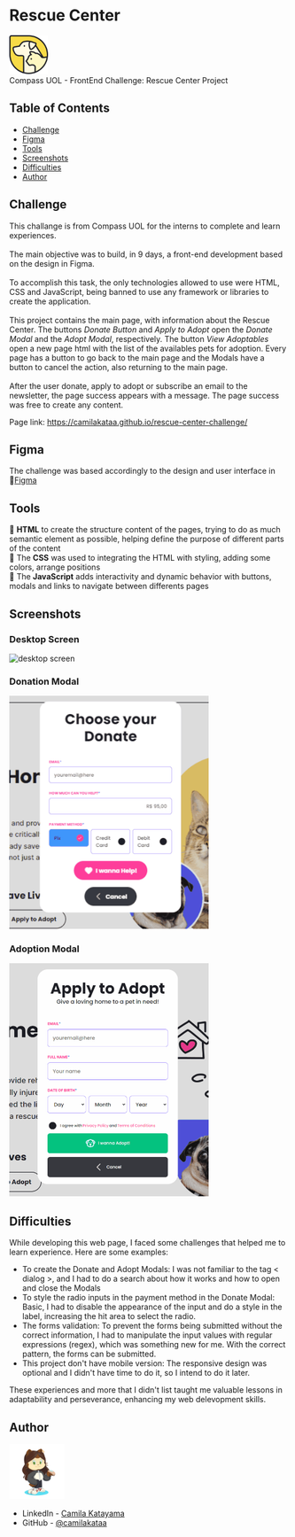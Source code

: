 # Rescue Center 

<img width="70px" src="./src/assets/images/Logo.png"><br>
Compass UOL - FrontEnd Challenge: Rescue Center Project<br>


## Table of Contents

- [Challenge](#challenge)
- [Figma](#figma)
- [Tools](#tools)
- [Screenshots](#screenshots)
- [Difficulties](#difficulties)
- [Author](#author)


## Challenge

This challange is from Compass UOL for the interns to complete and learn experiences.<br><br>
The main objective was to build, in 9 days, a front-end development based on the design in Figma.<br><br>
To accomplish this task, the only technologies allowed to use were HTML, CSS and JavaScript, being banned to use any framework or libraries to create the application.<br><br>
This project contains the main page, with information about the Rescue Center. The buttons *Donate Button* and *Apply to Adopt* open the *Donate Modal* and the *Adopt Modal*, respectively. The button *View Adoptables* open a new page html with the list of the availables pets for adoption. Every page has a button to go back to the main page and the Modals have a button to cancel the action, also returning to the main page.<br><br>
After the user donate, apply to adopt or subscribe an email to the newsletter, the page success appears with a message. The page success was free to create any content.

Page link: https://camilakataa.github.io/rescue-center-challenge/

## Figma

The challenge was based accordingly to the design and user interface in 🔗[Figma](https://abrupt-sword-b4e.notion.site/Desafio-Semana-4-AWS_FRONTEND_MAI24-ad336ce3d399478aab126561a92fe3a9)

## Tools

🔨 <b>HTML</b> to create the structure content of the pages, trying to do as much semantic element as possible, helping define the purpose of different parts of the content<br>
🔨 The <b>CSS</b> was used to integrating the HTML with styling, adding some colors, arrange positions<br>
🔨 The <b>JavaScript</b> adds interactivity and dynamic behavior with buttons, modals and links to navigate between differents pages

## Screenshots

### Desktop Screen
<img src="./src/assets/images/desktop-screen.gif" alt="desktop screen">

### Donation Modal
<img width="360px" src="./src/assets/images/donate-modal.gif" alt="donation modal screen">

### Adoption Modal
<img width="360px" src="./src/assets/images/adopt-modal.gif" alt="adoption modal screen">

## Difficulties

While developing this web page, I faced some challenges that helped me to learn experience. Here are some examples:

- To create the Donate and Adopt Modals: I was not familiar to the tag < dialog >, and I had to do a search about how it works and how to open and close the Modals
- To style the radio inputs in the payment method in the Donate Modal: Basic, I had to disable the appearance of the input and do a style in the label, increasing the hit area to select the radio.
- The forms validation: To prevent the forms being submitted without the correct information, I had to manipulate the input values with regular expressions (regex), which was something new for me. With the correct pattern, the forms can be submitted.
- This project don't have mobile version: The responsive design was optional and I didn't have time to do it, so I intend to do it later.

These experiences and more that I didn't list taught me valuable lessons in adaptability and perseverance, enhancing my web delevopment skills.

## Author

<img width="100px" src="./src/assets/images/my-octocat.png">

- LinkedIn - [Camila Katayama](https://www.linkedin.com/in/camila-katayama-ab1a42153/)
- GitHub - [@camilakataa](https://github.com/camilakataa)


